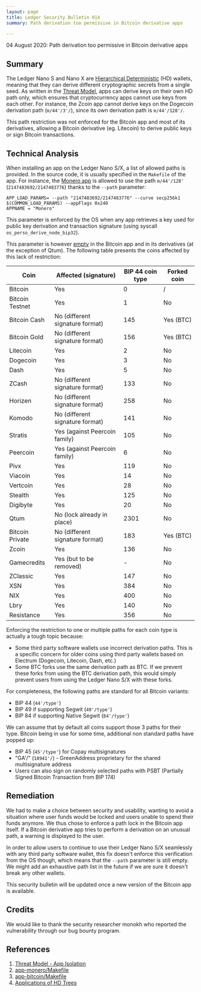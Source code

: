 ```yaml
---
layout: page
title: Ledger Security Bulletin 014
summary: Path derivation too permissive in Bitcoin derivative apps

---
```


04 August 2020: Path derivation too permissive in Bitcoin derivative apps


## Summary

The Ledger Nano S and Nano X are [Hierarchical Deterministic](#4) (HD) wallets,
meaning that they can derive different cryptographic secrets from a single seed.
As written in the [Threat Model](#1), apps can derive keys on their own HD path
only, which ensures that cryptocurrency apps cannot use keys from each other.
For instance, the Zcoin app cannot derive keys on the Dogecoin derivation path
(`m/44'/3'/`), since its own derivation path is `m/44'/128'/`.

This path restriction was not enforced for the Bitcoin app and most of its
derivatives, allowing a Bitcoin derivative (eg. Litecoin) to derive public keys
or sign Bitcoin transactions.


## Technical Analysis

When installing an app on the Ledger Nano S/X, a list of allowed paths
is provided. In the source code, it is usually specified in the `Makefile` of
the app. For instance, the [Monero app](#2) is allowed to use the path
`m/44'/128'` (`2147483692/2147483776`) thanks to the `--path` parameter:

```
APP_LOAD_PARAMS= --path "2147483692/2147483776" --curve secp256k1 $(COMMON_LOAD_PARAMS) --appFlags 0x240
APPNAME = "Monero"
```

This parameter is enforced by the OS when any app retrieves a key used for
public key derivation and transaction signature (using syscall
`os_perso_derive_node_bip32`).


This parameter is however [empty](#3) in the Bitcoin app and in its derivatives
(at the exception of Qtum). The following table presents the coins affected by
this lack of restriction:

| Coin            | Affected (signature)            | BIP 44 coin type | Forked coin |
|-----------------|---------------------------------|------------------|-------------|
| Bitcoin         | Yes                             | 0                | /           |
| Bitcoin Testnet | Yes                             | 1                | No          |
| Bitcoin Cash    | No (different signature format) | 145              | Yes (BTC)   |
| Bitcoin Gold    | No (different signature format) | 156              | Yes (BTC)   |
| Litecoin        | Yes                             | 2                | No          |
| Dogecoin        | Yes                             | 3                | No          |
| Dash            | Yes                             | 5                | No          |
| ZCash           | No (different signature format) | 133              | No          |
| Horizen         | No (different signature format) | 258              | No          |
| Komodo          | No (different signature format) | 141              | No          |
| Stratis         | Yes (against Peercoin family)   | 105              | No          |
| Peercoin        | Yes (against Peercoin family)   | 6                | No          |
| Pivx            | Yes                             | 119              | No          |
| Viacoin         | Yes                             | 14               | No          |
| Vertcoin        | Yes                             | 28               | No          |
| Stealth         | Yes                             | 125              | No          |
| Digibyte        | Yes                             | 20               | No          |
| Qtum            | No (lock already in place)      | 2301             | No          |
| Bitcoin Private | No (different signature format) | 183              | Yes (BTC)   |
| Zcoin           | Yes                             | 136              | No          |
| Gamecredits     | Yes (but to be removed)         | -                | No          |
| ZClassic        | Yes                             | 147              | No          |
| XSN             | Yes                             | 384              | No          |
| NIX             | Yes                             | 400              | No          |
| Lbry            | Yes                             | 140              | No          |
| Resistance      | Yes                             | 356              | No          |

Enforcing the restriction to one or multiple paths for each coin type is
actually a tough topic because:

- Some third party software wallets use incorrect derivation paths. This is a
  specific concern for older coins using third party wallets based on Electrum
  (Dogecoin, Litecoin, Dash, etc.)
- Some BTC forks use the same derivation path as BTC. If we prevent these
  forks from using the BTC derivation path, this would  simply prevent users from
  using the Ledger Nano S/X with these forks.

For completeness, the following paths are standard for all Bitcoin variants:

- BIP 44 (`44'/type'`)
- BIP 49 if supporting Segwit (`49'/type'`)
- BIP 84 if supporting Native Segwit (`84'/type'`)

We can assume that by default all coins support those 3 paths for their type.
Bitcoin being in use for some time, additional non standard paths have popped
up:

- BIP 45 (`45'/type'`) for Copay multisignatures
- "GA'/" (`18941'/`) - GreenAddress proprietary for the shared multisignature address
- Users can also sign on randomly selected paths with PSBT (Partially Signed Bitcoin Transaction from BIP 174)


## Remediation

We had to make a choice between security and usability, wanting to avoid a
situation where user funds would be locked and users unable to spend their funds
anymore. We thus chose to enforce a path lock in the Bitcoin app itself. If a
Bitcoin derivative app tries to perform a derivation on an unusual path, a
warning is displayed to the user.

In order to allow users to continue to use their Ledger Nano S/X seamlessly with any
third party software wallet, this fix doesn't enforce this verification from the
OS though, which means that the `--path` parameter is still empty. We might add
an exhaustive path list in the future if we are sure it doesn't break any other
wallets.

This security bulletin will be updated once a new version of the Bitcoin app is
available.


## Credits

We would like to thank the security researcher monokh who reported the
vulnerability through our bug bounty program.


## References

1. <a name="1"></a> [Threat Model - App Isolation](https://donjon.ledger.com/threat-model/app-isolation/)
2. <a name="2"></a> [app-monero/Makefile](https://github.com/LedgerHQ/app-monero/blob/a91441eadcc98a49cbb0d02b780edfe18267924c/Makefile#L27)
3. <a name="3"></a> [app-bitcoin/Makefile](https://github.com/LedgerHQ/app-bitcoin/blob/a23b0abf86cc473e404c7781fab9b76ef8a76ff1/Makefile#L23)
4. <a name="4"></a> [Applications of HD Trees](https://ledger.readthedocs.io/en/latest/background/hd_use_cases.html)
